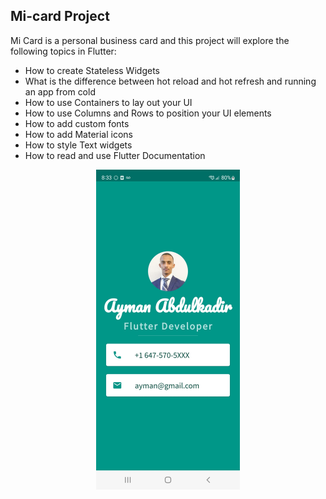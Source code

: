 ## Mi-card Project

Mi Card is a personal business card and this project will explore the following topics in Flutter:
* How to create Stateless Widgets
* What is the difference between hot reload and hot refresh and running an app from cold
* How to use Containers to lay out your UI
* How to use Columns and Rows to position your UI elements
* How to add custom fonts
* How to add Material icons
* How to style Text widgets
* How to read and use Flutter Documentation
<p align="center">
<img src="images/app.jpeg"  width="230.5" height="512">
</p>
